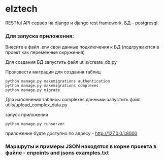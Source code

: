 # elztech
RESTful API сервер на django и django rest framework. БД - postgresql.

### Для запуска приложения:

Внесите в файл .env свои данные подключения к БД (подгружаются в проект как переменные окружения)

Для создания БД запустить файл utils/create_db.py

Произвести миграции для создания таблиц

    python manage.py makemigrations authentication
    python manage.py makemigrations complexes
    python manage.py migrate
    
Для наполнения таблицы complexes данными запустить файл utils/upload_complex_data.py

запуск приложения 

    python manage.py runserver
    
приложение будте доступно по адресу - http://127.0.0.1:8000

### Маршруты и примеры JSON находятся в корне проекта в файле - enpoints and jsons examples.txt 
